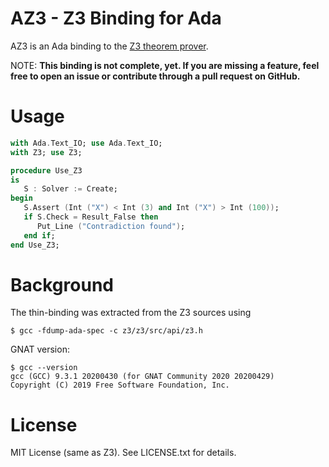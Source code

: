 # AZ3 - Z3 Binding for Ada

AZ3 is an Ada binding to the [Z3 theorem prover](https://github.com/Z3Prover/z3).

NOTE: **This binding is not complete, yet. If you are missing a feature, feel free to open an issue or contribute through a pull request on GitHub.**

# Usage

```Ada
with Ada.Text_IO; use Ada.Text_IO;
with Z3; use Z3;

procedure Use_Z3
is
   S : Solver := Create;
begin
   S.Assert (Int ("X") < Int (3) and Int ("X") > Int (100));
   if S.Check = Result_False then
      Put_Line ("Contradiction found");
   end if;
end Use_Z3;
```

# Background

The thin-binding was extracted from the Z3 sources using

```
$ gcc -fdump-ada-spec -c z3/z3/src/api/z3.h
```

GNAT version:

```
$ gcc --version
gcc (GCC) 9.3.1 20200430 (for GNAT Community 2020 20200429)
Copyright (C) 2019 Free Software Foundation, Inc.
```

# License

MIT License (same as Z3). See LICENSE.txt for details.
